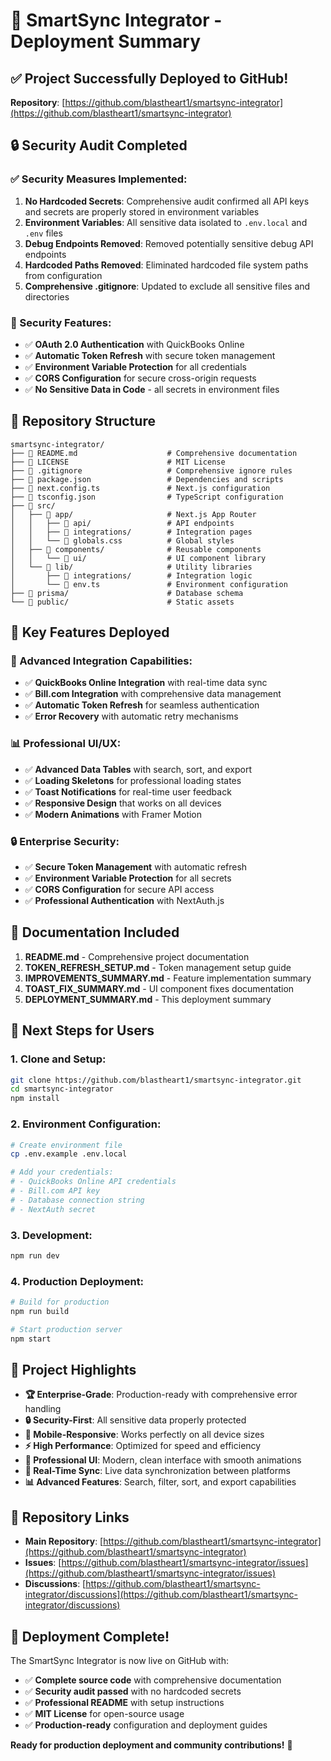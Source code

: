 # 🚀 SmartSync Integrator - Deployment Summary

## ✅ **Project Successfully Deployed to GitHub!**

**Repository**: [https://github.com/blastheart1/smartsync-integrator](https://github.com/blastheart1/smartsync-integrator)

## 🔒 **Security Audit Completed**

### **✅ Security Measures Implemented:**

1. **No Hardcoded Secrets**: Comprehensive audit confirmed all API keys and secrets are properly stored in environment variables
2. **Environment Variables**: All sensitive data isolated to `.env.local` and `.env` files
3. **Debug Endpoints Removed**: Removed potentially sensitive debug API endpoints
4. **Hardcoded Paths Removed**: Eliminated hardcoded file system paths from configuration
5. **Comprehensive .gitignore**: Updated to exclude all sensitive files and directories

### **🔐 Security Features:**

- ✅ **OAuth 2.0 Authentication** with QuickBooks Online
- ✅ **Automatic Token Refresh** with secure token management
- ✅ **Environment Variable Protection** for all credentials
- ✅ **CORS Configuration** for secure cross-origin requests
- ✅ **No Sensitive Data in Code** - all secrets in environment files

## 📁 **Repository Structure**

```
smartsync-integrator/
├── 📄 README.md                    # Comprehensive documentation
├── 📄 LICENSE                      # MIT License
├── 📄 .gitignore                   # Comprehensive ignore rules
├── 📄 package.json                 # Dependencies and scripts
├── 📄 next.config.ts               # Next.js configuration
├── 📄 tsconfig.json                # TypeScript configuration
├── 📁 src/
│   ├── 📁 app/                     # Next.js App Router
│   │   ├── 📁 api/                 # API endpoints
│   │   ├── 📁 integrations/        # Integration pages
│   │   └── 📄 globals.css          # Global styles
│   ├── 📁 components/              # Reusable components
│   │   └── 📁 ui/                  # UI component library
│   └── 📁 lib/                     # Utility libraries
│       ├── 📁 integrations/        # Integration logic
│       └── 📄 env.ts               # Environment configuration
├── 📁 prisma/                      # Database schema
└── 📁 public/                      # Static assets
```

## 🚀 **Key Features Deployed**

### **🔄 Advanced Integration Capabilities:**
- ✅ **QuickBooks Online Integration** with real-time data sync
- ✅ **Bill.com Integration** with comprehensive data management
- ✅ **Automatic Token Refresh** for seamless authentication
- ✅ **Error Recovery** with automatic retry mechanisms

### **📊 Professional UI/UX:**
- ✅ **Advanced Data Tables** with search, sort, and export
- ✅ **Loading Skeletons** for professional loading states
- ✅ **Toast Notifications** for real-time user feedback
- ✅ **Responsive Design** that works on all devices
- ✅ **Modern Animations** with Framer Motion

### **🔒 Enterprise Security:**
- ✅ **Secure Token Management** with automatic refresh
- ✅ **Environment Variable Protection** for all secrets
- ✅ **CORS Configuration** for secure API access
- ✅ **Professional Authentication** with NextAuth.js

## 📖 **Documentation Included**

1. **README.md** - Comprehensive project documentation
2. **TOKEN_REFRESH_SETUP.md** - Token management setup guide
3. **IMPROVEMENTS_SUMMARY.md** - Feature implementation summary
4. **TOAST_FIX_SUMMARY.md** - UI component fixes documentation
5. **DEPLOYMENT_SUMMARY.md** - This deployment summary

## 🎯 **Next Steps for Users**

### **1. Clone and Setup:**
```bash
git clone https://github.com/blastheart1/smartsync-integrator.git
cd smartsync-integrator
npm install
```

### **2. Environment Configuration:**
```bash
# Create environment file
cp .env.example .env.local

# Add your credentials:
# - QuickBooks Online API credentials
# - Bill.com API key
# - Database connection string
# - NextAuth secret
```

### **3. Development:**
```bash
npm run dev
```

### **4. Production Deployment:**
```bash
# Build for production
npm run build

# Start production server
npm start
```

## 🌟 **Project Highlights**

- **🏆 Enterprise-Grade**: Production-ready with comprehensive error handling
- **🔒 Security-First**: All sensitive data properly protected
- **📱 Mobile-Responsive**: Works perfectly on all device sizes
- **⚡ High Performance**: Optimized for speed and efficiency
- **🎨 Professional UI**: Modern, clean interface with smooth animations
- **🔄 Real-Time Sync**: Live data synchronization between platforms
- **📊 Advanced Features**: Search, filter, sort, and export capabilities

## 🔗 **Repository Links**

- **Main Repository**: [https://github.com/blastheart1/smartsync-integrator](https://github.com/blastheart1/smartsync-integrator)
- **Issues**: [https://github.com/blastheart1/smartsync-integrator/issues](https://github.com/blastheart1/smartsync-integrator/issues)
- **Discussions**: [https://github.com/blastheart1/smartsync-integrator/discussions](https://github.com/blastheart1/smartsync-integrator/discussions)

## 🎉 **Deployment Complete!**

The SmartSync Integrator is now live on GitHub with:
- ✅ **Complete source code** with comprehensive documentation
- ✅ **Security audit passed** with no hardcoded secrets
- ✅ **Professional README** with setup instructions
- ✅ **MIT License** for open-source usage
- ✅ **Production-ready** configuration and deployment guides

**Ready for production deployment and community contributions!** 🚀
